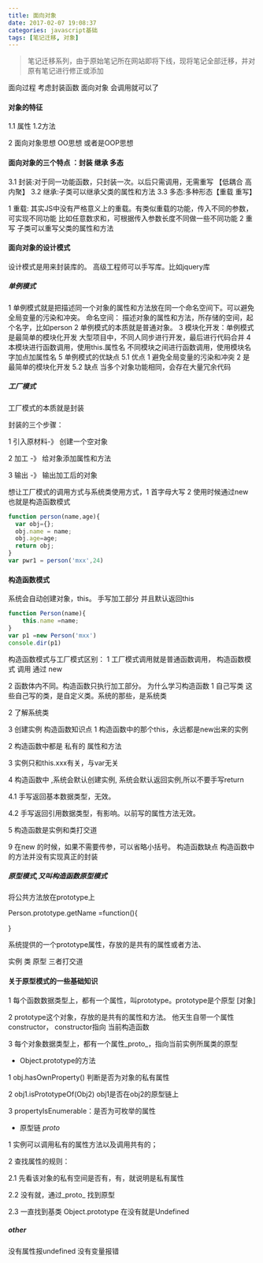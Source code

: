 ```yaml
---
title: 面向对象
date: 2017-02-07 19:08:37
categories: javascript基础
tags: [笔记迁移, 对象]
---
```


> 笔记迁移系列，由于原始笔记所在网站即将下线，现将笔记全部迁移，并对原有笔记进行修正或添加

<!-- More -->

面向过程 考虑封装函数 面向对象 会调用就可以了

#### 对象的特征

1.1 属性 1.2方法

2 面向对象思想 OO思想 或者是OOP思想

#### 面向对象的三个特点 ：封装 继承 多态

3.1 封装:对于同一功能函数，只封装一次。以后只需调用，无需重写 【低耦合 高内聚】
3.2 继承:子类可以继承父类的属性和方法
3.3 多态:多种形态【重载 重写】

1 重载: 其实JS中没有严格意义上的重载。有类似重载的功能，传入不同的参数，可实现不同功能
比如任意数求和，可根据传入参数长度不同做一些不同功能
2 重写 子类可以重写父类的属性和方法

#### 面向对象的设计模式

设计模式是用来封装库的。 高级工程师可以手写库。比如jquery库

##### 单例模式

1 单例模式就是把描述同一个对象的属性和方法放在同一个命名空间下。可以避免全局变量的污染和冲突。
命名空间： 描述对象的属性和方法，所存储的空间，起个名字，比如person
2 单例模式的本质就是普通对象。
3 模块化开发：单例模式是最简单的模块化开发
大型项目中，不同人同步进行开发，最后进行代码合并
4 本模块进行函数调用，使用this.属性名 不同模块之间进行函数调用，使用模块名字加点加属性名
5 单例模式的优缺点
5.1 优点
1 避免全局变量的污染和冲突 2 是最简单的模块化开发
5.2 缺点
当多个对象功能相同，会存在大量冗余代码

##### 工厂模式

工厂模式的本质就是封装

封装的三个步骤：

1 引入原材料-》 创建一个空对象

2 加工 -》 给对象添加属性和方法

3 输出 -》 输出加工后的对象

想让工厂模式的调用方式与系统类使用方式，1 首字母大写 2 使用时候通过new 也就是构造函数模式

```js
function person(name,age){
  var obj={};
  obj.name = name;
  obj.age=age;
  return obj;
}
var pwr1 = person('mxx',24)
```

#### 构造函数模式

系统会自动创建对象，this。 手写加工部分 并且默认返回this

```js
function Person(name){
    this.name =name;
}
var p1 =new Person('mxx')
console.dir(p1)
```

构造函数模式与工厂模式区别：
1 工厂模式调用就是普通函数调用， 构造函数模式 调用 通过 new

2 函数体内不同。构造函数只执行加工部分。
为什么学习构造函数
1 自己写类 这些自己写的类，是自定义类。系统的那些，是系统类

2 了解系统类

3 创建实例
构造函数知识点
1 构造函数中的那个this，永远都是new出来的实例

2 构造函数中都是 私有的 属性和方法

3 实例只和this.xxx有关，与var无关

4 构造函数中 ,系统会默认创建实例, 系统会默认返回实例,所以不要手写return

4.1 手写返回基本数据类型，无效。

4.2 手写返回引用数据类型，有影响。以前写的属性方法无效。

5 构造函数是实例和类打交道

9 在new 的时候，如果不需要传参，可以省略小括号。
构造函数缺点
构造函数中的方法并没有实现真正的封装

##### 原型模式,又叫构造函数原型模式

将公共方法放在prototype上

Person.prototype.getName =function(){

}

系统提供的一个prototype属性，存放的是共有的属性或者方法、

实例 类 原型 三者打交道

#### 关于原型模式的一些基础知识

1 每个函数数据类型上，都有一个属性，叫prototype。prototype是个原型 [对象]

2 prototype这个对象，存放的是共有的属性和方法。 他天生自带一个属性constructor， constructor指向 当前构造函数

3 每个对象数据类型上，都有一个属性_proto_，指向当前实例所属类的原型

*  Object.prototype的方法

1 obj.hasOwnProperty()  判断是否为对象的私有属性

2 obj1.isPrototypeOf(Obj2)  obj1是否在obj2的原型链上

3 propertyIsEnumerable：是否为可枚举的属性

* 原型链 _proto_

1 实例可以调用私有的属性方法以及调用共有的；

2 查找属性的规则：

2.1 先看该对象的私有空间是否有，有，就说明是私有属性

2.2 没有就，通过_proto_ 找到原型

2.3 一直找到基类 Object.prototype 在没有就是Undefined

#####  other

没有属性报undefined 没有变量报错